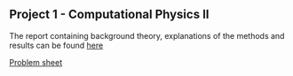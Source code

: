 ## Project 1 - Computational Physics II
The report containing background theory, explanations of the methods and results can be found [here]()

[Problem sheet](http://compphysics.github.io/ComputationalPhysics2/doc/Projects/2021/Project1/pdf/Project1.pdf)
